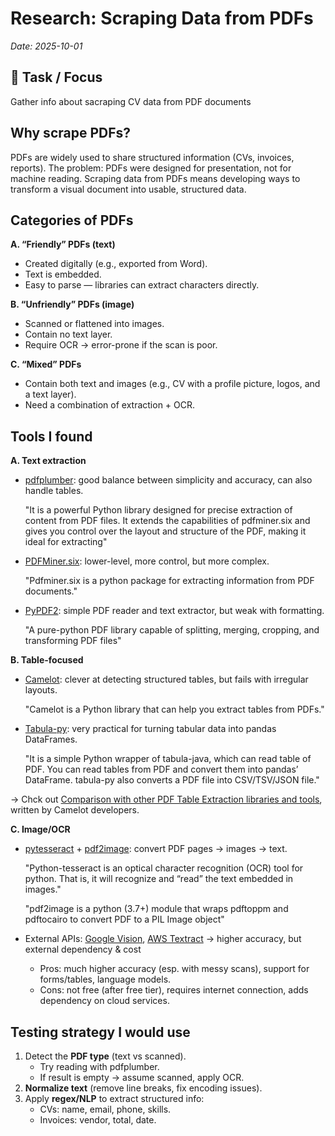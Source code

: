 # Research: Scraping Data from PDFs

_Date: 2025-10-01_   

## 📝 Task / Focus
Gather info about sacraping CV data from PDF documents

## Why scrape PDFs?

PDFs are widely used to share structured information (CVs, invoices, reports).
The problem: PDFs were designed for presentation, not for machine reading.
Scraping data from PDFs means developing ways to transform a visual document into usable, structured data.

## Categories of PDFs
**A. “Friendly” PDFs (text)**
- Created digitally (e.g., exported from Word).
- Text is embedded.
- Easy to parse — libraries can extract characters directly.

**B. “Unfriendly” PDFs (image)**
- Scanned or flattened into images.
- Contain no text layer.
- Require OCR → error-prone if the scan is poor.

**C. “Mixed” PDFs**
- Contain both text and images (e.g., CV with a profile picture, logos, and a text layer).
- Need a combination of extraction + OCR.

## Tools I found
**A. Text extraction**
- [pdfplumber](https://www.pdfplumber.com/category/guide/): good balance between simplicity and accuracy, can also handle tables.

    "It is a powerful Python library designed for precise extraction of content from PDF files. It extends the capabilities of pdfminer.six and gives you control over the layout and structure of the PDF, making it ideal for extracting"

- [PDFMiner.six](https://pdfminersix.readthedocs.io/en/latest/): lower-level, more control, but more complex.
    
    "Pdfminer.six is a python package for extracting information from PDF documents."
- [PyPDF2](https://pypi.org/project/PyPDF2/): simple PDF reader and text extractor, but weak with formatting.

    "A pure-python PDF library capable of splitting, merging, cropping, and transforming PDF files"

**B. Table-focused**
- [Camelot](https://camelot-py.readthedocs.io/en/master/): clever at detecting structured tables, but fails with irregular layouts.

    "Camelot is a Python library that can help you extract tables from PDFs."
- [Tabula-py](https://tabula-py.readthedocs.io/en/latest/): very practical for turning tabular data into pandas DataFrames.

    "It is a simple Python wrapper of tabula-java, which can read table of PDF. You can read tables from PDF and convert them into pandas’ DataFrame. tabula-py also converts a PDF file into CSV/TSV/JSON file."

-> Chck out [Comparison with other PDF Table Extraction libraries and tools](https://github.com/camelot-dev/camelot/wiki/Comparison-with-other-PDF-Table-Extraction-libraries-and-tools), written by Camelot developers.


**C. Image/OCR**
- [pytesseract](https://pypi.org/project/pytesseract/) + [pdf2image](https://pypi.org/project/pdf2image/): convert PDF pages → images → text.

    "Python-tesseract is an optical character recognition (OCR) tool for python. That is, it will recognize and “read” the text embedded in images."

    "pdf2image is a python (3.7+) module that wraps pdftoppm and pdftocairo to convert PDF to a PIL Image object"

- External APIs: [Google Vision](https://cloud.google.com/vision/docs), [AWS Textract](https://aws.amazon.com/textract/) → higher accuracy, but external dependency & cost
    - Pros: much higher accuracy (esp. with messy scans), support for forms/tables, language models.
	- Cons: not free (after free tier), requires internet connection, adds dependency on cloud services.

## Testing strategy I would use
1. Detect the **PDF type** (text vs scanned).
    - Try reading with pdfplumber.
    - If result is empty → assume scanned, apply OCR.
2. **Normalize text** (remove line breaks, fix encoding issues).
3. Apply **regex/NLP** to extract structured info:
    - CVs: name, email, phone, skills.
    - Invoices: vendor, total, date.